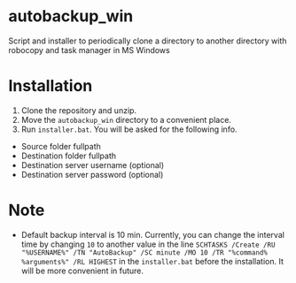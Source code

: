 # autobackup_win
Script and installer to periodically clone a directory to another directory with robocopy and task manager in MS Windows

# Installation
1. Clone the repository and unzip.
2. Move the `autobackup_win` directory to a convenient place.
3. Run `installer.bat`. You will be asked for the following info.
  - Source folder fullpath
  - Destination folder fullpath
  - Destination server username (optional)
  - Destination server password (optional)

# Note 
- Default backup interval is 10 min. Currently, you can change the interval time by changing `10` to another value in the line `SCHTASKS /Create /RU "%USERNAME%" /TN "AutoBackup" /SC minute /MO 10 /TR "%command% %arguments%" /RL HIGHEST` in the `installer.bat` before the installation. It will be more convenient in future.
